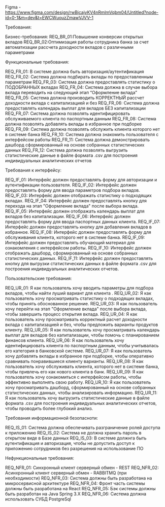Figma - https://www.figma.com/design/rwBjcajyKV4nRmlmVqbm04/Untitled?node-id=0-1&m=dev&t=EWCWuouzZmawVJVV-1

Требования: 

Бизнес-требования:
REQ_BR_01:Повышение конверсии открытых вкладов
REQ_BR_02:Оптимизация работы сотрудника банка за счет автоматизации рассчета доходности вкладов с различными параметрами

Функциональные требования:

REQ_FR_01: В системе должна быть авторизация/аутентификация 
REQ_FR_02: Система должна подбирать вклады по предоставленным параметрам
REQ_FR_03: Система должна предоставлять статистику о ПОДОБРАННЫХ вкладах
REQ_FR_04: Система должна в случае выбора вклада переводить на следующий этап “Оформление вклада”
REQ_FR_05: Система должна производить КОРРЕКТНЫЙ рассчет доходности вклада с капитализацией и без
REQ_FR_06: Система должна предоставлять календарь выплат для вкладов БЕЗ капитализации
REQ_FR_07: Система должна позволять идентифицировать обслуживаемого клиента по паспортным данным 
REQ_FR_08: Система должна позволять добавлять вклады в избранное при подборке
REQ_FR_09: Система должна позволять обслужить клиента которого нет в системе банка
REQ_FR_10: Система должна знакомить пользователя с интерфейсом работы 
REQ_FR_11: Система должна демонстрировать дашборд сформированный на основе собранных статистических данных
REQ_FR_12: Система должна позволять выгрузить статистические данные в файле формата .csv для построения индивидуальных аналитических отчетов

Требования к интерфейсу:

REQ_IF_01: Интерфейс должен предоставлять форму для авторизации и аутентификации пользователя.
REQ_IF_02: Интерфейс должен предоставлять форму для ввода параметров подбора вкладов.
REQ_IF_03: Интерфейс должен отображать статистику о подходящих вкладах.
REQ_IF_04: Интерфейс должен предоставлять кнопку для перехода на этап "Оформление вклада" после выбора вклада.
REQ_IF_05: Интерфейс должен отображать календарь выплат для вкладов без капитализации.
REQ_IF_06: Интерфейс должен предоставлять форму для ввода паспортных данных клиента.
REQ_IF_07: Интерфейс должен предоставлять кнопку для добавления вкладов в избранное.
REQ_IF_08: Интерфейс должен предоставлять форму для обслуживания клиента, которого нет в системе банка.
REQ_IF_09: Интерфейс должен предоставлять обучающий материал для ознакомления с интерфейсом работы.
REQ_IF_10: Интерфейс должен отображать дашборд, сформированный на основе собранных статистических данных.
REQ_IF_11: Интерфейс должен предоставлять кнопку для выгрузки статистических данных в файле формата .csv для построения индивидуальных аналитических отчетов.

Пользовательские требования:

REQ_UR_01: Я как пользователь хочу вводить параметры для подбора вкладов, чтобы найти луший вариант для клиента .
REQ_UR_02: Я как пользователь хочу просматривать статистику о подходящих вкладах, чтобы принять обоснованное решение.
REQ_UR_03: Я как пользователь хочу перейти на этап "Оформление вклада" после выбора вклада, чтобы завершить процесс открытия вклада.
REQ_UR_04: Я как пользователь хочу просматривать корректный расчет доходности вклада с капитализацией и без, чтобы предложить варианты продуктов клиенту.
REQ_UR_05: Я как пользователь хочу просматривать календарь выплат для вкладов без капитализации, чтобы помочь с планированием финансов клиента.
REQ_UR_06: Я как пользователь хочу идентифицировать клиента по паспортным данным, чтобы учитывалась его категория в банковской системе.
REQ_UR_07: Я как пользователь хочу добавлять вклады в избранное при подборке, чтобы оперативно сравнивать понравившиеся клиенту варианты.
REQ_UR_08: Я как пользователь хочу обслуживать клиента, которого нет в системе банка, чтобы привлечь его как нового клиента в банк.
REQ_UR_09: Я как пользователь хочу ознакомиться с интерфейсом работы, чтобы эффективно выполнять свою работу.
REQ_UR_10: Я как пользователь хочу просматривать дашборд, сформированный на основе собранных статистических данных, чтобы анализировать информацию.
REQ_UR_11: Я как пользователь хочу выгрузить статистические данные в файле формата .csv для построения индивидуальных аналитических отчетов, чтобы проводить более глубокий анализ.


Требования информационной безопасноти: 

REQ_IS_01: Система должна обеспечивать разграничение ролей доступа к приложению
REQ_IS_02: Система не должна хранить пароль в открытом виде в Базе данных
REQ_IS_03: В системе должнга быть аутентификация и авторизация, чтобы не допустить доступ к приложению сотрудников без разрешения на использование ПО

Нефункциональные требования:

REQ_NFR_01: Синхронный клиент серверный обмен - REST
REQ_NFR_02: Acинхронный клиент серверный обмен - RABBITMQ (при необходимости)
REQ_NFR_03: Система должны быть разработана на микросервисной архитектуре
REQ_NFR_04: Фронт часть системы должны быть разработана на React
REQ_NFR_05: Бэк системы должны быть разработан на Java Spring 3.X
REQ_NFR_06: Система должна использовать СУБД PostgreSql

